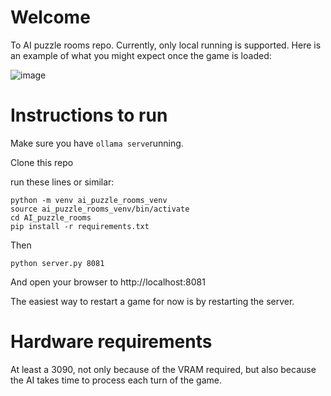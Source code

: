 # Welcome

To AI puzzle rooms repo. Currently, only local running is supported. Here is an example of what you might expect once the game is loaded:

![image](assets/example_room_2.jpg)


# Instructions to run

Make sure you have `ollama serve`running.

Clone this repo

run these lines or similar:
```
python -m venv ai_puzzle_rooms_venv
source ai_puzzle_rooms_venv/bin/activate
cd AI_puzzle_rooms
pip install -r requirements.txt
```

Then
```
python server.py 8081
```

And open your browser to http://localhost:8081

The easiest way to restart a game for now is by restarting the server.

# Hardware requirements

At least a 3090, not only because of the VRAM required, but also because the AI takes time to process each turn of the game.

